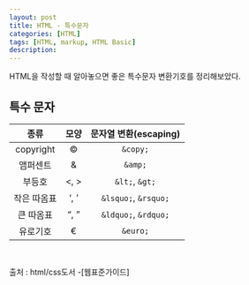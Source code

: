 ```yaml
---
layout: post
title: HTML - 특수문자
categories: [HTML]
tags: [HTML, markup, HTML Basic]
description:
---
```


HTML을 작성할 때 알아놓으면 좋은 특수문자 변환기호를 정리해보았다.


## 특수 문자

|종류|모양|문자열 변환(escaping)|
|:--:|:--:|:--:|
|copyright|&copy;|`&copy;`|
|앰퍼센트|&amp;|`&amp;`|
|부등호|&lt;, &gt;|`&lt;`, `&gt;`|
|작은 따옴표|&lsquo;, &rsquo;|`&lsquo;`, `&rsquo;`|
|큰 따옴표|&ldquo;, &rdquo;|`&ldquo;`, `&rdquo;`|
|유로기호|&euro;|`&euro;`|
<br>


출처 : html/css도서 -[웹표준가이드]
